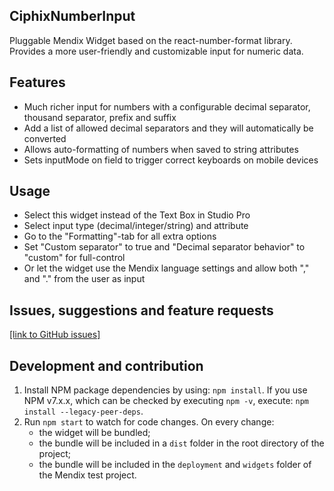 ## CiphixNumberInput
Pluggable Mendix Widget based on the react-number-format library. Provides a more user-friendly and customizable input for numeric data.

## Features
* Much richer input for numbers with a configurable decimal separator, thousand separator, prefix and suffix
* Add a list of allowed decimal separators and they will automatically be converted
* Allows auto-formatting of numbers when saved to string attributes
* Sets inputMode on field to trigger correct keyboards on mobile devices

## Usage
* Select this widget instead of the Text Box in Studio Pro
* Select input type (decimal/integer/string) and attribute
* Go to the "Formatting"-tab for all extra options
* Set "Custom separator" to true and "Decimal separator behavior" to "custom" for full-control
* Or let the widget use the Mendix language settings and allow both "," and "." from the user as input

## Issues, suggestions and feature requests
[\[link to GitHub issues\]](https://github.com/ciphix/ciphixNumberInput/issues)

## Development and contribution

1. Install NPM package dependencies by using: `npm install`. If you use NPM v7.x.x, which can be checked by executing `npm -v`, execute: `npm install --legacy-peer-deps`.
2. Run `npm start` to watch for code changes. On every change:
    - the widget will be bundled;
    - the bundle will be included in a `dist` folder in the root directory of the project;
    - the bundle will be included in the `deployment` and `widgets` folder of the Mendix test project.